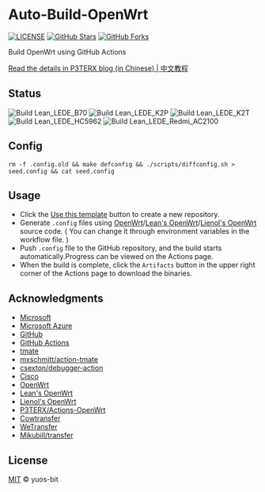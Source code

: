 # Auto-Build-OpenWrt

[![LICENSE](https://img.shields.io/github/license/mashape/apistatus.svg?style=flat-square&label=LICENSE)](https://github.com/molun/Auto-Build-OpenWrt/blob/master/LICENSE)
[![GitHub Stars](https://img.shields.io/github/stars/P3TERX/Actions-OpenWrt.svg?style=flat-square&label=Stars&logo=github)](https://github.com/P3TERX/Actions-OpenWrt/stargazers)
[![GitHub Forks](https://img.shields.io/github/forks/P3TERX/Actions-OpenWrt.svg?style=flat-square&label=Forks&logo=github)](https://github.com/P3TERX/Actions-OpenWrt/fork)

Build OpenWrt using GitHub Actions

[Read the details in P3TERX blog (in Chinese) | 中文教程](https://p3terx.com/archives/build-openwrt-with-github-actions.html)

## Status

![Build Lean_LEDE_B70](https://github.com/molun/Auto-Build-OpenWrt/workflows/Build%20Lean_LEDE_B70/badge.svg)
![Build Lean_LEDE_K2P](https://github.com/molun/Auto-Build-OpenWrt/workflows/Build%20Lean_LEDE_K2P/badge.svg)
![Build Lean_LEDE_K2T](https://github.com/molun/Auto-Build-OpenWrt/workflows/Build%20Lean_LEDE_K2T/badge.svg)
![Build Lean_LEDE_HC5962](https://github.com/molun/Auto-Build-OpenWrt/workflows/Build%20Lean_LEDE_HC5962/badge.svg)
![Build Lean_LEDE_Redmi_AC2100](https://github.com/molun/Auto-Build-OpenWrt/workflows/Build%20Lean_LEDE_Redmi_AC2100/badge.svg)


## Config
```
rm -f .config.old && make defconfig && ./scripts/diffconfig.sh > seed.config && cat seed.config
```

## Usage

- Click the [Use this template](https://github.com/molun/Auto-Build-OpenWrt/generate) button to create a new repository.
- Generate `.config` files using [OpenWrt](https://github.com/openwrt/openwrt)/[Lean's OpenWrt](https://github.com/coolsnowwolf/lede)/[Lienol's OpenWrt](https://github.com/Lienol/openwrt) source code. ( You can change it through environment variables in the workflow file. )
- Push `.config` file to the GitHub repository, and the build starts automatically.Progress can be viewed on the Actions page.
- When the build is complete, click the `Artifacts` button in the upper right corner of the Actions page to download the binaries.

## Acknowledgments

- [Microsoft](https://www.microsoft.com)
- [Microsoft Azure](https://azure.microsoft.com)
- [GitHub](https://github.com)
- [GitHub Actions](https://github.com/features/actions)
- [tmate](https://github.com/tmate-io/tmate)
- [mxschmitt/action-tmate](https://github.com/mxschmitt/action-tmate)
- [csexton/debugger-action](https://github.com/csexton/debugger-action)
- [Cisco](https://www.cisco.com/)
- [OpenWrt](https://github.com/openwrt/openwrt)
- [Lean's OpenWrt](https://github.com/coolsnowwolf/lede)
- [Lienol's OpenWrt](https://github.com/Lienol/openwrt)
- [P3TERX/Actions-OpenWrt](https://github.com/P3TERX/Actions-OpenWrt)
- [Cowtransfer](https://cowtransfer.com)
- [WeTransfer](https://wetransfer.com/)
- [Mikubill/transfer](https://github.com/Mikubill/transfer)

## License

[MIT](https://github.com/yuos-bit/Auto-Build-OpenWrt/blob/main/LICENSE) © yuos-bit

